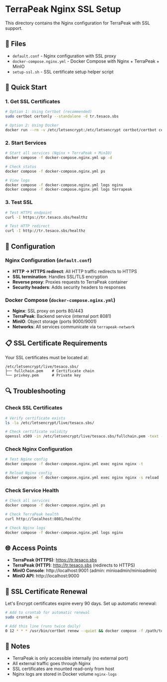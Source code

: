 # TerraPeak Nginx SSL Setup

This directory contains the Nginx configuration for TerraPeak with SSL support.

## 📁 Files

- `default.conf` - Nginx configuration with SSL proxy
- `docker-compose.nginx.yml` - Docker Compose with Nginx + TerraPeak + MinIO
- `setup-ssl.sh` - SSL certificate setup helper script

## 🚀 Quick Start

### 1. Get SSL Certificates

```bash
# Option 1: Using Certbot (recommended)
sudo certbot certonly --standalone -d tr.tesaco.sbs

# Option 2: Using Docker
docker run --rm -v /etc/letsencrypt:/etc/letsencrypt certbot/certbot certonly --standalone -d tr.tesaco.sbs
```

### 2. Start Services

```bash
# Start all services (Nginx + TerraPeak + MinIO)
docker compose -f docker-compose.nginx.yml up -d

# Check status
docker compose -f docker-compose.nginx.yml ps

# View logs
docker compose -f docker-compose.nginx.yml logs nginx
docker compose -f docker-compose.nginx.yml logs terrapeak
```

### 3. Test SSL

```bash
# Test HTTPS endpoint
curl -I https://tr.tesaco.sbs/healthz

# Test HTTP redirect
curl -I http://tr.tesaco.sbs/healthz
```

## 🔧 Configuration

### Nginx Configuration (`default.conf`)

- **HTTP → HTTPS redirect**: All HTTP traffic redirects to HTTPS
- **SSL termination**: Handles SSL/TLS encryption
- **Reverse proxy**: Proxies requests to TerraPeak container
- **Security headers**: Adds security headers to responses

### Docker Compose (`docker-compose.nginx.yml`)

- **Nginx**: SSL proxy on ports 80/443
- **TerraPeak**: Backend service (internal port 8081)
- **MinIO**: Object storage (ports 9000/9001)
- **Networks**: All services communicate via `terrapeak-network`

## 📋 SSL Certificate Requirements

Your SSL certificates must be located at:
```
/etc/letsencrypt/live/tesaco.sbs/
├── fullchain.pem    # Certificate chain
└── privkey.pem      # Private key
```

## 🔍 Troubleshooting

### Check SSL Certificates
```bash
# Verify certificate exists
ls -la /etc/letsencrypt/live/tesaco.sbs/

# Check certificate validity
openssl x509 -in /etc/letsencrypt/live/tesaco.sbs/fullchain.pem -text -noout
```

### Check Nginx Configuration
```bash
# Test Nginx config
docker compose -f docker-compose.nginx.yml exec nginx nginx -t

# Reload Nginx config
docker compose -f docker-compose.nginx.yml exec nginx nginx -s reload
```

### Check Service Health
```bash
# Check all services
docker compose -f docker-compose.nginx.yml ps

# Check TerraPeak health
curl http://localhost:8081/healthz

# Check Nginx logs
docker compose -f docker-compose.nginx.yml logs nginx
```

## 🌐 Access Points

- **TerraPeak (HTTPS)**: https://tr.tesaco.sbs
- **TerraPeak (HTTP)**: http://tr.tesaco.sbs (redirects to HTTPS)
- **MinIO Console**: http://localhost:9001 (admin: minioadmin/minioadmin)
- **MinIO API**: http://localhost:9000

## 🔄 SSL Certificate Renewal

Let's Encrypt certificates expire every 90 days. Set up automatic renewal:

```bash
# Add to crontab for automatic renewal
sudo crontab -e

# Add this line (runs twice daily)
0 12 * * * /usr/bin/certbot renew --quiet && docker compose -f /path/to/docker-compose.nginx.yml restart nginx
```

## 📝 Notes

- TerraPeak is only accessible internally (no external port)
- All external traffic goes through Nginx
- SSL certificates are mounted read-only from host
- Nginx logs are stored in Docker volume `nginx-logs`

